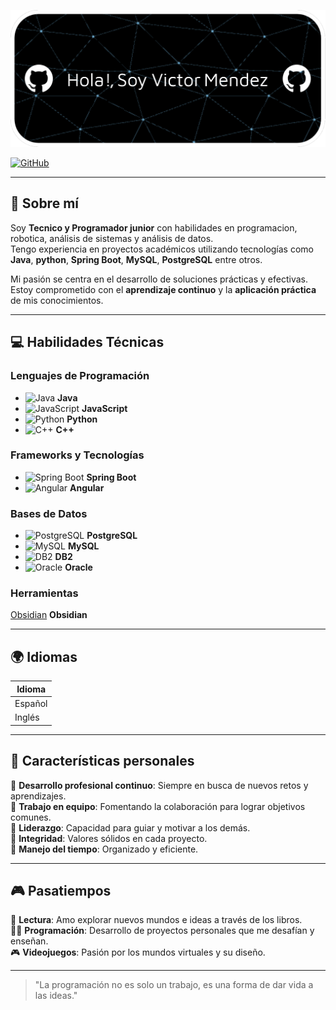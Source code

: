 ![Header](Banner.png)

[![GitHub](https://img.shields.io/badge/GitHub-Víctor%20Méndez-black?style=flat-square&logo=github)](https://github.com/Calatias7)  

---

## 🎯 Sobre mí  
Soy **Tecnico y Programador junior** con habilidades en programacion, robotica, análisis de sistemas y análisis de datos.  
Tengo experiencia en proyectos académicos utilizando tecnologías como **Java**, **python**, **Spring Boot**, **MySQL**, **PostgreSQL** entre otros.  

Mi pasión se centra en el desarrollo de soluciones prácticas y efectivas.  
Estoy comprometido con el **aprendizaje continuo** y la **aplicación práctica** de mis conocimientos.  

---


## 💻 Habilidades Técnicas  

### Lenguajes de Programación  
- ![Java](https://img.icons8.com/color/48/000000/java-coffee-cup-logo--v1.png) **Java**  
- ![JavaScript](https://img.icons8.com/color/48/000000/javascript--v1.png) **JavaScript**  
- ![Python](https://img.icons8.com/color/48/000000/python--v1.png) **Python**  
- ![C++](https://img.icons8.com/color/48/000000/c-plus-plus-logo.png) **C++**  

### Frameworks y Tecnologías  
- ![Spring Boot](https://img.icons8.com/color/48/000000/spring-logo.png) **Spring Boot**  
- ![Angular](https://img.icons8.com/color/48/000000/angularjs.png) **Angular**  

### Bases de Datos  
- ![PostgreSQL](https://img.icons8.com/color/48/000000/postgreesql.png) **PostgreSQL**  
- ![MySQL](https://img.icons8.com/fluency/48/000000/mysql-logo.png) **MySQL**  
- ![DB2](https://img.icons8.com/ios-filled/50/0033A0/ibm.png) **DB2**  
- ![Oracle](https://img.icons8.com/color/48/000000/oracle-logo.png) **Oracle**  

### Herramientas  
[Obsidian](https://img.icons8.com/color/48/000000/obsidian.png) **Obsidian**  


---

## 🌍 Idiomas  
| Idioma    | 
|-----------|
| Español   |
| Inglés    |

---

## 🌟 Características personales  
🔹 **Desarrollo profesional continuo**: Siempre en busca de nuevos retos y aprendizajes.  
🔹 **Trabajo en equipo**: Fomentando la colaboración para lograr objetivos comunes.  
🔹 **Liderazgo**: Capacidad para guiar y motivar a los demás.  
🔹 **Integridad**: Valores sólidos en cada proyecto.  
🔹 **Manejo del tiempo**: Organizado y eficiente.  

---

## 🎮 Pasatiempos  
🎯 **Lectura**: Amo explorar nuevos mundos e ideas a través de los libros.  
👨‍💻 **Programación**: Desarrollo de proyectos personales que me desafían y enseñan.  
🎮 **Videojuegos**: Pasión por los mundos virtuales y su diseño.  

---

> "La programación no es solo un trabajo, es una forma de dar vida a las ideas."
